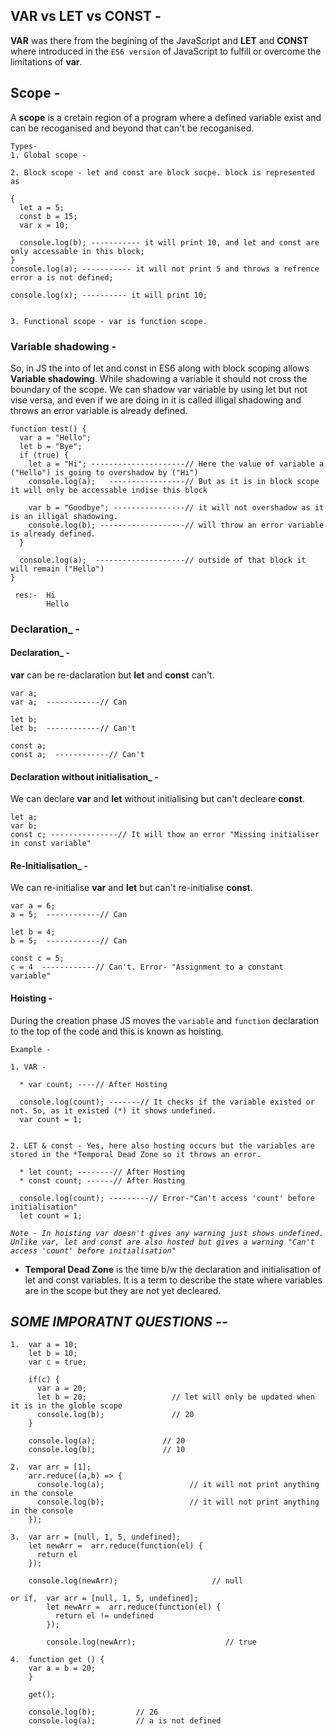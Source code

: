 ## __VAR vs LET vs CONST__ -
__VAR__ was there from the begining of the JavaScript and __LET__ and __CONST__ where introduced in the `ES6 version` of JavaScript to fulfill or overcome the limitations of __var__.

## __Scope__ -
A __scope__ is a cretain region of a program where a defined variable exist and can be recoganised and beyond that can't be recoganised.

    Types-
    1. Global scope -

    2. Block scope - let and const are block socpe. block is represented as 

    {
      let a = 5;
      const b = 15;
      var x = 10;

      console.log(b); ----------- it will print 10, and let and const are only accessable in this block;
    }
    console.log(a); ----------- it will not print 5 and throws a refrence error a is not defined;

    console.log(x); ---------- it will print 10;


    3. Functional scope - var is function scope.


### __Variable shadowing__ - 
So, in JS the into of let and const in ES6 along with block scoping allows __Variable shadowing__. While shadowing a variable it should not cross the boundary of the scope. We can shadow var variable by using let but not vise versa, and even if we are doing in it is called illigal shadowing and throws an error variable is already defined.

    function test() {
      var a = "Hello";
      let b = "Bye";
      if (true) {
        let a = "Hi"; ---------------------// Here the value of variable a ("Hello") is going to overshadow by ("Hi")
        console.log(a);   -----------------// But as it is in block scope it will only be accessable indise this block

        var b = "Goodbye"; ----------------// it will not overshadow as it is an illigal shadowing.
        console.log(b); -------------------// will throw an error variable is already defined.
      }
    
      console.log(a);  --------------------// outside of that block it will remain ("Hello")
    }

     res:-  Hi
            Hello


### __Declaration___ - 
#### __Declaration___ - 
__var__ can be re-daclaration but __let__ and __const__ can't.
    
    var a;
    var a;  ------------// Can

    let b;
    let b;  ------------// Can't

    const a;
    const a;  ------------// Can't

#### __Declaration without initialisation___ - 
We can declare __var__ and __let__ without initialising but can't decleare __const__.
    
    let a;
    var b;
    const c; ---------------// It will thow an error "Missing initialiser in const variable"

#### __Re-Initialisation___ - 
We can re-initialise __var__ and __let__ but can't re-initialise __const__.

    var a = 6;
    a = 5;  ------------// Can

    let b = 4;
    b = 5;  ------------// Can

    const c = 5;
    c = 4  ------------// Can't. Error- "Assignment to a constant variable"


#### __Hoisting__ - 
During the creation phase JS moves the `variable` and `function` declaration to the top of the code and this is known as hoisting. 

`Example -`

    1. VAR -
    
      * var count; ----// After Hosting
      
      console.log(count); -------// It checks if the variable existed or not. So, as it existed (*) it shows undefined.
      var count = 1;


    2. LET & const - Yes, here also hosting occurs but the variables are stored in the *Temporal Dead Zone so it throws an error.

      * let count; --------// After Hosting
      * const count; ------// After Hosting
      
      console.log(count); ---------// Error-"Can't access 'count' before initialisation"
      let count = 1;

_`Note - In hoisting var doesn't gives any warning just shows undefined. Unlike var, let and const are also hosted but gives a warning "Can't access 'count' before initialisation"`_

* __Temporal Dead Zone__ is the time b/w the declaration and initialisation of let and const variables. It is a term to describe the state where variables are in the scope but they are not yet decleared.

## _SOME IMPORATNT QUESTIONS --_

    1.  var a = 10;
        let b = 10;
        var c = true;

        if(c) {
          var a = 20;
          let b = 20;                   // let will only be updated when it is in the globle scope
          console.log(b);               // 20  
        }

        console.log(a);               // 20
        console.log(b);               // 10  

    2.  var arr = [1];
        arr.reduce((a,b) => {
          console.log(a);                   // it will not print anything in the console
          console.log(b);                   // it will not print anything in the console
        });

    3.  var arr = [null, 1, 5, undefined];
        let newArr =  arr.reduce(function(el) {
          return el
        });

        console.log(newArr);                     // null

    or if,  var arr = [null, 1, 5, undefined];
            let newArr =  arr.reduce(function(el) {
              return el != undefined
            });

            console.log(newArr);                    // true

    4.  function get () {
        var a = b = 20;
        }

        get();

        console.log(b);         // 26
        console.log(a);         // a is not defined